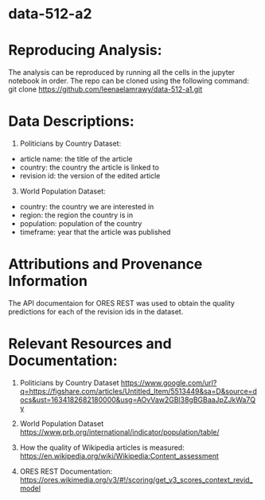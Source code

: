 # data-512-a2

# Reproducing Analysis:

The analysis can be reproduced by running all the cells in the jupyter notebook in order. 
The repo can be cloned using the following command: 
git clone https://github.com/leenaelamrawy/data-512-a1.git

# Data Descriptions:

1) Politicians by Country Dataset: 
  - article name: the title of the article
  - country: the country the article is linked to
  - revision id: the version of the edited article
3) World Population Dataset:
 - country: the country we are interested in
 - region: the region the country is in
 - population: population of the country
 - timeframe: year that the article was published

# Attributions and Provenance Information

The API documentaion for ORES REST was used to obtain the quality predictions for each of the revision ids in the dataset. 

# Relevant Resources and Documentation: 

1) Politicians by Country Dataset 
https://www.google.com/url?q=https://figshare.com/articles/Untitled_Item/5513449&sa=D&source=docs&ust=1634182682180000&usg=AOvVaw2GBl38gBGBaaJpZJkWa7Qy

4) World Population Dataset
https://www.prb.org/international/indicator/population/table/

3) How the quality of Wikipedia articles is measured:
https://en.wikipedia.org/wiki/Wikipedia:Content_assessment

4) ORES REST Documentation:
 https://ores.wikimedia.org/v3/#!/scoring/get_v3_scores_context_revid_model

